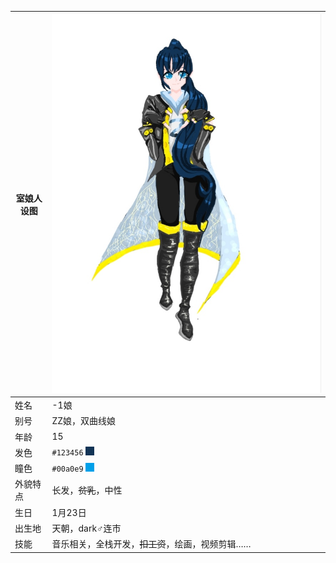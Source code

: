 |室娘人设图|![](./assets/renshe.jpg)|
|-|-|
|姓名|-1娘|
|别号|ZZ娘，双曲线娘|
|年龄|15|
|发色|`#123456` <div style="background:#123456;width:1em;height:1em;display:inline-block"><div>|
|瞳色|`#00a0e9` <div style="background:#00a0e9;width:1em;height:1em;display:inline-block"><div>|
|外貌特点|长发，<del>贫乳</del>，中性|
|生日|1月23日|
|出生地|天朝，dark♂连市|
|技能|音乐相关，全栈开发，<del>扣工资</del>，绘画，视频剪辑……|